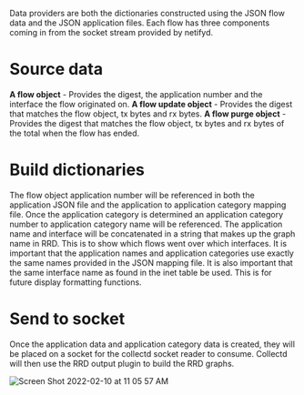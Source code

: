 Data providers are both the dictionaries constructed using the JSON flow data and the JSON application files. Each flow has three components coming in from the socket stream provided by netifyd.

# Source data

**A flow object** - Provides the digest, the application number and the interface the flow originated on.
**A flow update object** - Provides the digest that matches the flow object, tx bytes and rx bytes.
**A flow purge object** - Provides the digest that matches the flow object, tx bytes and rx bytes of the total when the flow has ended.

# Build dictionaries

The flow object application number will be referenced in both the application JSON file and the application to application category mapping file. Once the application category is determined an application category number to application category name will be referenced. The application name and interface will be concatenated in a string that makes up the graph name in RRD. This is to show which flows went over which interfaces. It is important that the application names and application categories use exactly the same names provided in the JSON mapping file. It is also important that the same interface name as found in the inet table be used. This is for future display formatting functions.

# Send to socket

Once the application data and application category data is created, they will be placed on a socket for the collectd socket reader to consume. Collectd will then use the RRD output plugin to build the RRD graphs.

![Screen Shot 2022-02-10 at 11 05 57 AM](https://user-images.githubusercontent.com/8184748/153481445-8ccf0099-5fbf-46a1-a046-8c4075304205.png)
